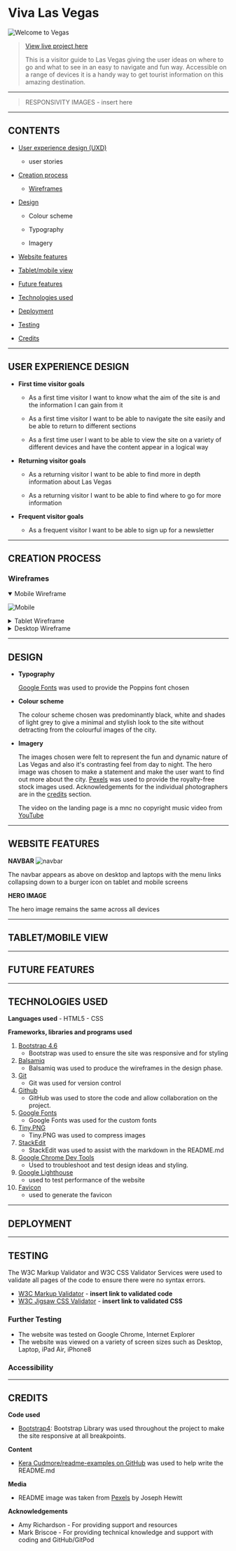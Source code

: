 


> 
> 

# Viva Las Vegas

![Welcome to Vegas](readme-docs/landing.png)


> [View live project here](https://jwcurtis94.github.io/vivalasvegas/)
> 
> This is a visitor guide to Las Vegas giving the user ideas on where to go and what to see in an easy to navigate and fun way. Accessible on a range of devices it is a handy way to get tourist information on this amazing destination.
---
> RESPONSIVITY IMAGES - insert here
>
---

## CONTENTS

 - [User experience design (UXD)](#user-experience-design)
		 
     - user stories
 - [Creation process](#creation-process)
		 
     - [Wireframes](#wireframes)
 - [Design](#design)
		 
     - Colour scheme
		 
     - Typography
		 
     - Imagery
 - [Website features](#website-features)
 - [Tablet/mobile view](#tablet/mobile-view)
 - [Future features](#future-features)
 - [Technologies used](#technologies-used)
 - [Deployment](#deployment)
 - [Testing](#testing)
 - [Credits](#credits)
 ---
 ## USER EXPERIENCE DESIGN
 
 - **First time visitor goals**
		 
     * As a first time visitor I want to know what the aim of the site is and the information I can gain from it
		 
     * As a first time visitor I want to be able to navigate the site easily and be able to return to different sections
		 
     * As a first time user I want to be able to view the site on a variety of different devices and have the content appear in a logical way
		 
- **Returning visitor goals**
		
    
    * As a returning visitor I want to be able to find more in depth information about Las Vegas
		
    * As a returning visitor I want to be able to find where to go for more information

- **Frequent visitor goals**
		
    * As a frequent visitor I want to be able to sign up for a newsletter
---

## CREATION PROCESS

  ### Wireframes
<details open>
<summary>Mobile Wireframe</summary>

  ![Mobile](readme-docs/mobile-view.png)
</details>

<details>
<summary>Tablet Wireframe</summary>

  ![Mobile](readme-docs/tablet-view.png)
</details>

<details>
<summary>Desktop Wireframe</summary>

  ![Mobile](readme-docs/desktop-view.png)
</details>


---

## DESIGN
  - **Typography**
    
    [Google Fonts](https://fonts.google.com/) was used to provide the Poppins font chosen
  - **Colour scheme**
    
    The colour scheme chosen was predominantly black, white and shades of light grey to give a minimal and stylish look to the site without detracting from the colourful images of the city.
  - **Imagery**
    
    The images chosen were felt to represent the fun and dynamic nature of Las Vegas and also it's contrasting feel from day to night.
    The hero image was chosen to make a statement and make the user want to find out more about the city.
    [Pexels](https://www.pexels.com/) was used to provide the royalty-free stock images used. Acknowledgements for the individual photographers are in the [credits](#credits) section.

    The video on the landing page is a mnc no copyright music video from [YouTube](https://www.youtube.com/embed/pzO4Au1YN2k?si=fgwEbX2rrtiWhRXX) 


 ---

## WEBSITE FEATURES

  **NAVBAR**
  ![navbar](readme-docs/navbar.png)

  The navbar appears as above on desktop and laptops with the menu links collapsing down to a burger icon on tablet and mobile screens

  **HERO IMAGE**


  The hero image remains the same across all devices



 ---

## TABLET/MOBILE VIEW



 ---

## FUTURE FEATURES



 ---

## TECHNOLOGIES USED

  **Languages used**
    - HTML5
    - CSS

  **Frameworks, libraries and programs used**

   
  1. [Bootstrap 4.6](https://getbootstrap.com/docs/4.6/getting-started/introduction/)
        - Bootstrap was used to ensure the site was responsive and for styling
  2. [Balsamiq](https://balsamiq.com/wireframes/)   
        - Balsamiq was used to produce the wireframes in the design phase.
  3. [Git](https://git-scm.com/)
        - Git was used for version control
  4. [Github](https://github.com/)
        - GitHub was used to store the code and allow collaboration on the project.
  5. [Google Fonts](https://fonts.google.com/)
        - Google Fonts was used for the custom fonts
  6. [Tiny.PNG](https://tinypng.com/)
        - Tiny.PNG was used to compress images
  7. [StackEdit](https://stackedit.io/)
        - StackEdit was used to assist with the markdown in the README.md
  8. [Google Chrome Dev Tools](https://developer.chrome.com/docs/devtools)
        - Used to troubleshoot and test design ideas and styling.   
  9.  [Google Lighthouse](https://developer.chrome.com/docs/lighthouse/overview)  
        - used to test performance of the website
  10. [Favicon](https://favicon.io/#google_vignette)
        - used to generate the favicon                                


 ---

## DEPLOYMENT


 ---

## TESTING
  The W3C Markup Validator and W3C CSS Validator Services were used to validate all pages of the code to ensure there were no syntax errors.
    
  - [W3C Markup Validator](https://validator.w3.org/) - **insert link to validated code**
  - [W3C Jigsaw CSS Validator](https://jigsaw.w3.org/css-validator/) - **insert link to validated CSS**

### Further Testing
  - The website was tested on Google Chrome, Internet Explorer
  - The website was viewed on a variety of screen sizes such as Desktop, Laptop, iPad Air, iPhone8

### Accessibility     


 ---

## CREDITS
 **Code used**
  - [Bootstrap4](https://getbootstrap.com/docs/4.6/getting-started/introduction/): Bootstrap Library was used throughout the project to make the site responsive at all breakpoints.

**Content**
  - [Kera Cudmore/readme-examples on GitHub](https://github.com/kera-cudmore/readme-examples)
   was used to help write the README.md

**Media**
  - README image was taken from [Pexels](https://www.pexels.com/) by Joseph Hewitt

**Acknowledgements**
  - Amy Richardson - For providing support and resources 
  - Mark Briscoe - For providing technical knowledge and support with coding and GitHub/GitPod



